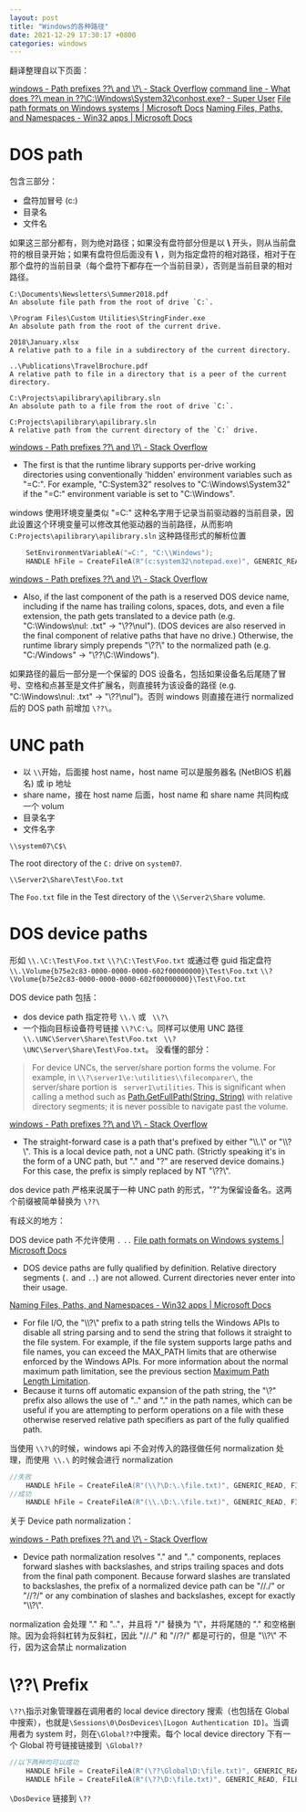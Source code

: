 ```yaml
---
layout: post
title: "Windows的各种路径"
date: 2021-12-29 17:30:17 +0800
categories: windows
---
```


翻译整理自以下页面：

[windows - Path prefixes \??\ and \\?\ - Stack Overflow](https://stackoverflow.com/questions/23041983/path-prefixes-and)
[command line - What does \??\ mean in \??\C:\Windows\System32\conhost.exe? - Super User](https://superuser.com/questions/810609/what-does-mean-in-c-windows-system32-conhost-exe)
[File path formats on Windows systems | Microsoft Docs](https://docs.microsoft.com/en-us/dotnet/standard/io/file-path-formats#dos-device-paths)
[Naming Files, Paths, and Namespaces - Win32 apps | Microsoft Docs](https://docs.microsoft.com/en-us/windows/win32/fileio/naming-a-file#win32-file-namespaces)

# DOS path

包含三部分：

- 盘符加冒号 (c:)
- 目录名
- 文件名

如果这三部分都有，则为绝对路径；如果没有盘符部分但是以 **\\** 开头，则从当前盘符的根目录开始；如果有盘符但后面没有 **\\** ，则为指定盘符的相对路径，相对于在那个盘符的当前目录（每个盘符下都存在一个当前目录），否则是当前目录的相对路径。
```
C:\Documents\Newsletters\Summer2018.pdf 
An absolute file path from the root of drive `C:`.

\Program Files\Custom Utilities\StringFinder.exe
An absolute path from the root of the current drive.

2018\January.xlsx
A relative path to a file in a subdirectory of the current directory.

..\Publications\TravelBrochure.pdf
A relative path to file in a directory that is a peer of the current directory.

C:\Projects\apilibrary\apilibrary.sln
An absolute path to a file from the root of drive `C:`.

C:Projects\apilibrary\apilibrary.sln
A relative path from the current directory of the `C:` drive.
```

[windows - Path prefixes \??\ and \\?\ - Stack Overflow](https://stackoverflow.com/questions/23041983/path-prefixes-and)
- The first is that the runtime library supports per-drive working directories using conventionally 'hidden' environment variables such as "=C:". For example, "C:System32" resolves to "C:\\Windows\\System32" if the "=C:" environment variable is set to "C:\\Windows".

windows 使用环境变量类似 "=C:" 这种名字用于记录当前驱动器的当前目录，因此设置这个环境变量可以修改其他驱动器的当前路径，从而影响 `C:Projects\apilibrary\apilibrary.sln` 这种路径形式的解析位置
```cpp
	SetEnvironmentVariableA("=C:", "C:\\Windows");
	HANDLE hFile = CreateFileA(R"(c:system32\notepad.exe)", GENERIC_READ, FILE_SHARE_READ, 0, OPEN_EXISTING, FILE_ATTRIBUTE_NORMAL, 0);
```

[windows - Path prefixes \??\ and \\?\ - Stack Overflow](https://stackoverflow.com/questions/23041983/path-prefixes-and)
- Also, if the last component of the path is a reserved DOS device name, including if the name has trailing colons, spaces, dots, and even a file extension, the path gets translated to a device path (e.g. "C:\\Windows\\nul: .txt" -> "\\??\\nul"). (DOS devices are also reserved in the final component of relative paths that have no drive.) Otherwise, the runtime library simply prepends "\\??\\" to the normalized path (e.g. "C:/Windows" -> "\\??\\C:\\Windows").

如果路径的最后一部分是一个保留的 DOS 设备名，包括如果设备名后尾随了冒号、空格和点甚至是文件扩展名，则直接转为该设备的路径 (e.g. "C:\\Windows\\nul: .txt" -> "\\??\\nul")。否则 windows 则直接在进行 normalized 后的 DOS path 前增加 `\??\`。
# UNC path

- 以 `\\`开始，后面接 host name，host name 可以是服务器名 (NetBIOS 机器名) 或 ip 地址
- share name，接在 host name 后面，host name 和 share name 共同构成一个 volum
- 目录名字
- 文件名字


`\\system07\C$\`

The root directory of the `C:` drive on `system07`.

`\\Server2\Share\Test\Foo.txt`

The `Foo.txt` file in the Test directory of the `\\Server2\Share` volume.

# DOS device paths

形如
`\\.\C:\Test\Foo.txt`   `\\?\C:\Test\Foo.txt`
或通过卷 guid 指定盘符
`\\.\Volume{b75e2c83-0000-0000-0000-602f00000000}\Test\Foo.txt` `\\?\Volume{b75e2c83-0000-0000-0000-602f00000000}\Test\Foo.txt`

DOS device path 包括：

- dos device path 指定符号 `\\.\` 或 ` \\?\`
- 一个指向目标设备符号链接 `\\?\C:\`。同样可以使用 UNC 路径` \\.\UNC\Server\Share\Test\Foo.txt ` ` \\?\UNC\Server\Share\Test\Foo.txt`。
    没看懂的部分：
> For device UNCs, the server/share portion forms the volume. For example, in `\\?\server1\e:\utilities\\filecomparer\`, the server/share portion is ` server1\utilities`. This is significant when calling a method such as [Path.GetFullPath(String, String)](https://docs.microsoft.com/en-us/dotnet/api/system.io.path.getfullpath#System_IO_Path_GetFullPath_System_String_System_String_) with relative directory segments; it is never possible to navigate past the volume.

[windows - Path prefixes \??\ and \\?\ - Stack Overflow](https://stackoverflow.com/questions/23041983/path-prefixes-and)
- The straight-forward case is a path that's prefixed by either "\\\\.\\" or "\\\\?\\". This is a local device path, not a UNC path. (Strictly speaking it's in the form of a UNC path, but "." and "?" are reserved device domains.) For this case, the prefix is simply replaced by NT "\\??\\".

dos device path 严格来说属于一种 UNC path 的形式，"?"为保留设备名。这两个前缀被简单替换为 `\??\`

有歧义的地方：

DOS device path 不允许使用 `.` `..`
[File path formats on Windows systems | Microsoft Docs](https://docs.microsoft.com/en-us/dotnet/standard/io/file-path-formats#dos-device-paths)
- DOS device paths are fully qualified by definition. Relative directory segments (`.` and `..`) are not allowed. Current directories never enter into their usage.

[Naming Files, Paths, and Namespaces - Win32 apps | Microsoft Docs](https://docs.microsoft.com/en-us/windows/win32/fileio/naming-a-file#win32-file-namespaces)
- For file I/O, the "\\\\?\\" prefix to a path string tells the Windows APIs to disable all string parsing and to send the string that follows it straight to the file system. For example, if the file system supports large paths and file names, you can exceed the MAX\_PATH limits that are otherwise enforced by the Windows APIs. For more information about the normal maximum path limitation, see the previous section [Maximum Path Length Limitation](#maximum-path-length-limitation).
- Because it turns off automatic expansion of the path string, the "\\?\" prefix also allows the use of ".." and "." in the path names, which can be useful if you are attempting to perform operations on a file with these otherwise reserved relative path specifiers as part of the fully qualified path.

当使用 `\\?\`的时候，windows api 不会对传入的路径做任何 normalization 处理，而使用` \\.\` 的时候会进行 normalization 
```cpp
//失败
	HANDLE hFile = CreateFileA(R"(\\?\D:\.\file.txt)", GENERIC_READ, FILE_SHARE_READ, 0, OPEN_EXISTING, FILE_ATTRIBUTE_NORMAL, 0);
//成功
	HANDLE hFile = CreateFileA(R"(\\.\D:\.\file.txt)", GENERIC_READ, FILE_SHARE_READ, 0, OPEN_EXISTING, FILE_ATTRIBUTE_NORMAL, 0);
```

关于 Device path normalization：

[windows - Path prefixes \??\ and \\?\ - Stack Overflow](https://stackoverflow.com/questions/23041983/path-prefixes-and)
- Device path normalization resolves "." and ".." components, replaces forward slashes with backslashes, and strips trailing spaces and dots from the final path component. Because forward slashes are translated to backslashes, the prefix of a normalized device path can be "//./" or "//?/" or any combination of slashes and backslashes, except for exactly "\\\\?\\".

normalization 会处理 "." 和 ".."，并且将 "/" 替换为 "\\"，并将尾随的 "." 和空格删除。因为会将斜杠转为反斜杠，因此 "//./" 和 "//?/" 都是可行的，但是 "\\\\?\\" 不行，因为这会禁止 normalization

# \\??\ Prefix

`\??\`指示对象管理器在调用者的 local device directory 搜索（也包括在 Global 中搜索），也就是` \Sessions\0\DosDevices\[Logon Authentication ID] `。当调用者为 system 时，则在` \Global?? `中搜索。每个 local device directory 下有一个 Global 符号链接链接到` \Global??`

```cpp
//以下两种均可以成功
	HANDLE hFile = CreateFileA(R"(\??\Global\D:\file.txt)", GENERIC_READ, FILE_SHARE_READ, 0, OPEN_EXISTING, FILE_ATTRIBUTE_NORMAL, 0);
	HANDLE hFile = CreateFileA(R"(\??\D:\file.txt)", GENERIC_READ, FILE_SHARE_READ, 0, OPEN_EXISTING, FILE_ATTRIBUTE_NORMAL, 0);
```

`\DosDevice` 链接到 `\??`
